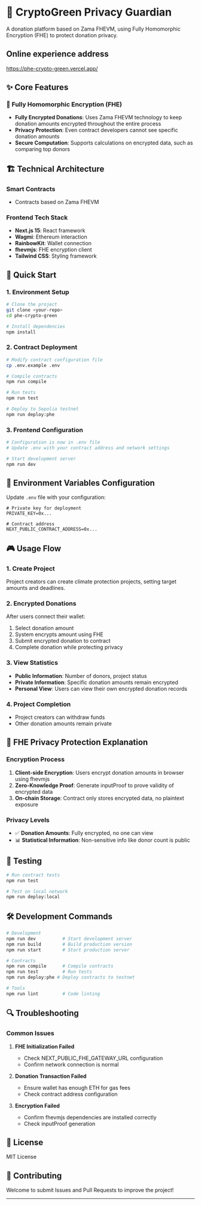 # 🌱 CryptoGreen Privacy Guardian

A donation platform based on Zama FHEVM, using Fully Homomorphic Encryption (FHE) to protect donation privacy.

## Online experience address
https://phe-crypto-green.vercel.app/

## ✨ Core Features

### 🔐 Fully Homomorphic Encryption (FHE)
- **Fully Encrypted Donations**: Uses Zama FHEVM technology to keep donation amounts encrypted throughout the entire process
- **Privacy Protection**: Even contract developers cannot see specific donation amounts
- **Secure Computation**: Supports calculations on encrypted data, such as comparing top donors

## 🏗️ Technical Architecture

### Smart Contracts
- Contracts based on Zama FHEVM

### Frontend Tech Stack
- **Next.js 15**: React framework
- **Wagmi**: Ethereum interaction
- **RainbowKit**: Wallet connection
- **fhevmjs**: FHE encryption client
- **Tailwind CSS**: Styling framework

## 🚀 Quick Start

### 1. Environment Setup
```bash
# Clone the project
git clone <your-repo>
cd phe-crypto-green

# Install dependencies
npm install
```

### 2. Contract Deployment

```bash
# Modify contract configuration file
cp .env.example .env

# Compile contracts
npm run compile

# Run tests
npm run test

# Deploy to Sepolia testnet
npm run deploy:phe
```

### 3. Frontend Configuration
```bash
# Configuration is now in .env file
# Update .env with your contract address and network settings

# Start development server
npm run dev
```

## 📝 Environment Variables Configuration

Update `.env` file with your configuration:

```env
# Private key for deployment
PRIVATE_KEY=0x...

# Contract address
NEXT_PUBLIC_CONTRACT_ADDRESS=0x...
```

## 🎮 Usage Flow

### 1. Create Project
Project creators can create climate protection projects, setting target amounts and deadlines.

### 2. Encrypted Donations
After users connect their wallet:
1. Select donation amount
2. System encrypts amount using FHE
3. Submit encrypted donation to contract
4. Complete donation while protecting privacy

### 3. View Statistics
- **Public Information**: Number of donors, project status
- **Private Information**: Specific donation amounts remain encrypted
- **Personal View**: Users can view their own encrypted donation records

### 4. Project Completion
- Project creators can withdraw funds
- Other donation amounts remain private

## 🔐 FHE Privacy Protection Explanation

### Encryption Process
1. **Client-side Encryption**: Users encrypt donation amounts in browser using fhevmjs
2. **Zero-Knowledge Proof**: Generate inputProof to prove validity of encrypted data
3. **On-chain Storage**: Contract only stores encrypted data, no plaintext exposure

### Privacy Levels
- ✅ **Donation Amounts**: Fully encrypted, no one can view
- 📊 **Statistical Information**: Non-sensitive info like donor count is public

## 🧪 Testing

```bash
# Run contract tests
npm run test

# Test on local network
npm run deploy:local
```

## 🛠️ Development Commands

```bash
# Development
npm run dev          # Start development server
npm run build        # Build production version
npm run start        # Start production server

# Contracts
npm run compile      # Compile contracts
npm run test         # Run tests
npm run deploy:phe # Deploy contracts to testnet

# Tools
npm run lint         # Code linting
```

## 🔍 Troubleshooting

### Common Issues

1. **FHE Initialization Failed**
   - Check NEXT_PUBLIC_FHE_GATEWAY_URL configuration
   - Confirm network connection is normal

2. **Donation Transaction Failed**
   - Ensure wallet has enough ETH for gas fees
   - Check contract address configuration

3. **Encryption Failed**
   - Confirm fhevmjs dependencies are installed correctly
   - Check inputProof generation

## 📄 License

MIT License

## 🤝 Contributing

Welcome to submit Issues and Pull Requests to improve the project!

---